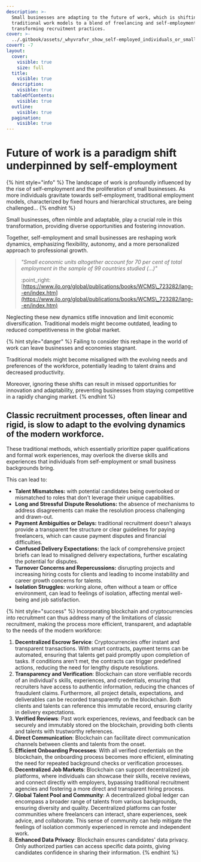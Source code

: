 ```yaml
---
description: >-
  Small businesses are adapting to the future of work, which is shifting from
  traditional work models to a blend of freelancing and self-employment, thereby
  transforming recruitment practices.
cover: >-
  ../.gitbook/assets/_whyvrafvr_show_self-employed_individuals_or_small_businesses_u_797f9446-22e3-46e9-bf0c-9d968ef015f5.png
coverY: -7
layout:
  cover:
    visible: true
    size: full
  title:
    visible: true
  description:
    visible: true
  tableOfContents:
    visible: true
  outline:
    visible: true
  pagination:
    visible: true
---
```


# Future of work is a paradigm shift underpinned by self-employment

{% hint style="info" %}
The landscape of work is profoundly influenced by the rise of self-employment and the proliferation of small businesses. As more individuals gravitate towards self-employment, traditional employment models, characterized by fixed hours and hierarchical structures, are being challenged...
{% endhint %}

Small businesses, often nimble and adaptable, play a crucial role in this transformation, providing diverse opportunities and fostering innovation.

Together, self-employment and small businesses are reshaping work dynamics, emphasizing flexibility, autonomy, and a more personalized approach to professional growth.

> _"Small economic units altogether account for 70 per cent of total employment in the sample of 99 countries studied (...)"_
>
> :point\_right: [https://www.ilo.org/global/publications/books/WCMS\_723282/lang--en/index.htm](https://www.ilo.org/global/publications/books/WCMS\_723282/lang--en/index.htm)

Neglecting these new dynamics stifle innovation and limit economic diversification. Traditional models might become outdated, leading to reduced competitiveness in the global market.

{% hint style="danger" %}
Failing to consider this reshape in the world of work can leave businesses and economies stagnant.

Traditional models might become misaligned with the evolving needs and preferences of the workforce, potentially leading to talent drains and decreased productivity.

Moreover, ignoring these shifts can result in missed opportunities for innovation and adaptability, preventing businesses from staying competitive in a rapidly changing market.
{% endhint %}

## Classic recruitment processes, often linear and rigid, is slow to adapt to the evolving dynamics of the modern workforce.

These traditional methods, which essentially prioritize paper qualifications and formal work experiences, may overlook the diverse skills and experiences that individuals from self-employment or small business backgrounds bring.

This can lead to:

* **Talent Mismatches:** with potential candidates being overlooked or mismatched to roles that don't leverage their unique capabilities.
* **Long and Stressful** **Dispute Resolutions:** the absence of mechanisms to address disagreements can make the resolution process challenging and drawn-out.
* **Payment Ambiguities or Delays:** traditional recruitment doesn't always provide a transparent fee structure or clear guidelines for paying freelancers, which can cause payment disputes and financial difficulties.
* **Confused Delivery Expectations:** the lack of comprehensive project briefs can lead to misaligned delivery expectations, further escalating the potential for disputes.
* **Turnover Concerns and Repercussions:** disrupting projects and increasing hiring costs for clients and leading to income instability and career growth concerns for talents.
* **Isolation Struggles:** working alone, often without a team or office environment, can lead to feelings of isolation, affecting mental well-being and job satisfaction.

{% hint style="success" %}
Incorporating blockchain and cryptocurrencies into recruitment can thus address many of the limitations of classic recruitment, making the process more efficient, transparent, and adaptable to the needs of the modern workforce:

1. **Decentralized Escrow Service**: Cryptocurrencies offer instant and transparent transactions. With smart contracts, payment terms can be automated, ensuring that talents get paid promptly upon completion of tasks. If conditions aren't met, the contracts can trigger predefined actions, reducing the need for lengthy dispute resolutions.
2. **Transparency and Verification**: Blockchain can store verifiable records of an individual's skills, experiences, and credentials, ensuring that recruiters have access to authentic information, reducing the chances of fraudulent claims. Furthermore, all project details, expectations, and deliverables can be recorded transparently on the blockchain. Both clients and talents can reference this immutable record, ensuring clarity in delivery expectations.
3. **Verified Reviews**: Past work experiences, reviews, and feedback can be securely and immutably stored on the blockchain, providing both clients and talents with trustworthy references.
4. **Direct Communication**: Blockchain can facilitate direct communication channels between clients and talents from the onset.
5. **Efficient Onboarding Processes**: With all verified credentials on the blockchain, the onboarding process becomes more efficient, eliminating the need for repeated background checks or verification processes.
6. **Decentralized Job Markets**: Blockchain can support decentralized job platforms, where individuals can showcase their skills, receive reviews, and connect directly with employers, bypassing traditional recruitment agencies and fostering a more direct and transparent hiring process.
7. **Global Talent Pool and Community**: A decentralized global ledger can encompass a broader range of talents from various backgrounds, ensuring diversity and quality. Decentralized platforms can foster communities where freelancers can interact, share experiences, seek advice, and collaborate. This sense of community can help mitigate the feelings of isolation commonly experienced in remote and independent work.
8. **Enhanced Data Privacy**: Blockchain ensures candidates' data privacy. Only authorized parties can access specific data points, giving candidates confidence in sharing their information.
{% endhint %}
